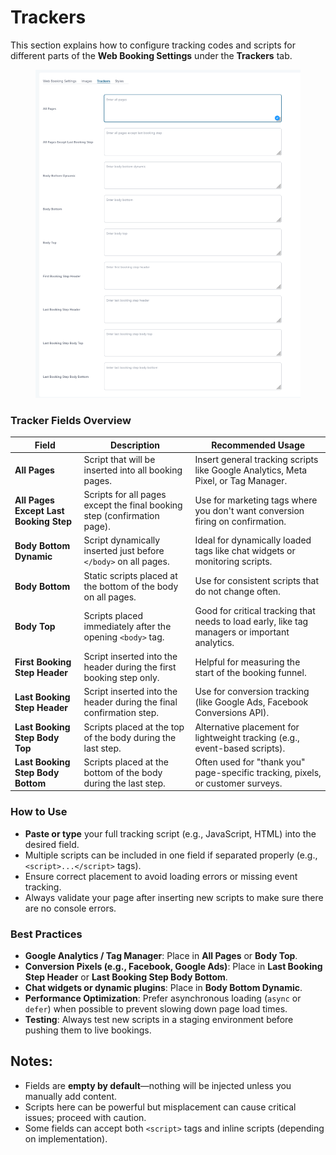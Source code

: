 # Trackers

This section explains how to configure tracking codes and scripts for different parts of the **Web Booking Settings** under the **Trackers** tab.

<figure><img src="../../.gitbook/assets/image (1) (1) (1) (1) (1) (1) (1) (1) (1) (1) (1) (1) (1).png" alt=""><figcaption></figcaption></figure>

### Tracker Fields Overview

| Field                                  | Description                                                              | Recommended Usage                                                                              |
| -------------------------------------- | ------------------------------------------------------------------------ | ---------------------------------------------------------------------------------------------- |
| **All Pages**                          | Script that will be inserted into all booking pages.                     | Insert general tracking scripts like Google Analytics, Meta Pixel, or Tag Manager.             |
| **All Pages Except Last Booking Step** | Scripts for all pages except the final booking step (confirmation page). | Use for marketing tags where you don't want conversion firing on confirmation.                 |
| **Body Bottom Dynamic**                | Script dynamically inserted just before `</body>` on all pages.          | Ideal for dynamically loaded tags like chat widgets or monitoring scripts.                     |
| **Body Bottom**                        | Static scripts placed at the bottom of the body on all pages.            | Use for consistent scripts that do not change often.                                           |
| **Body Top**                           | Scripts placed immediately after the opening `<body>` tag.               | Good for critical tracking that needs to load early, like tag managers or important analytics. |
| **First Booking Step Header**          | Script inserted into the header during the first booking step only.      | Helpful for measuring the start of the booking funnel.                                         |
| **Last Booking Step Header**           | Script inserted into the header during the final confirmation step.      | Use for conversion tracking (like Google Ads, Facebook Conversions API).                       |
| **Last Booking Step Body Top**         | Scripts placed at the top of the body during the last step.              | Alternative placement for lightweight tracking (e.g., event-based scripts).                    |
| **Last Booking Step Body Bottom**      | Scripts placed at the bottom of the body during the last step.           | Often used for "thank you" page-specific tracking, pixels, or customer surveys.                |

### How to Use

* **Paste or type** your full tracking script (e.g., JavaScript, HTML) into the desired field.
* Multiple scripts can be included in one field if separated properly (e.g., `<script>...</script>` tags).
* Ensure correct placement to avoid loading errors or missing event tracking.
* Always validate your page after inserting new scripts to make sure there are no console errors.

### Best Practices

* **Google Analytics / Tag Manager**: Place in **All Pages** or **Body Top**.
* **Conversion Pixels (e.g., Facebook, Google Ads)**: Place in **Last Booking Step Header** or **Last Booking Step Body Bottom**.
* **Chat widgets or dynamic plugins**: Place in **Body Bottom Dynamic**.
* **Performance Optimization**: Prefer asynchronous loading (`async` or `defer`) when possible to prevent slowing down page load times.
* **Testing**: Always test new scripts in a staging environment before pushing them to live bookings.

## Notes:

* Fields are **empty by default**—nothing will be injected unless you manually add content.
* Scripts here can be powerful but misplacement can cause critical issues; proceed with caution.
* Some fields can accept both `<script>` tags and inline scripts (depending on implementation).
